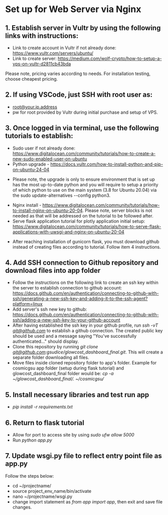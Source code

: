 # Set up for Web Server via Nginx

## 1. Establish server in Vultr by using the following links with instructions:
- Link to create account in Vultr if not already done: https://www.vultr.com/servers/ubuntu/
- Link to create server: https://medium.com/wolf-crypto/how-to-setup-a-vps-on-vultr-d2811cb43bda

Please note, pricing varies according to needs. For installation testing, choose cheapest pricing.

## 2. If using VSCode, just SSH with root user as:
- root@your.ip.address
- pw for root provided by Vultr during initial purchase and setup of VPS.

## 3. Once logged in via terminal, use the following tutorials to establish:
- Sudo user if not already done: https://www.digitalocean.com/community/tutorials/how-to-create-a-new-sudo-enabled-user-on-ubuntu
-  Python upgrade - https://docs.vultr.com/how-to-install-python-and-pip-on-ubuntu-24-04
* Please note, the upgrade is only to ensure environment that is set up has the most up-to-date python and you will require to setup a priority of which python to use on the main system (3.8 for Ubuntu 20.04) via the sudo update-alternatives --config python3.
- Nginx install - https://www.digitalocean.com/community/tutorials/how-to-install-nginx-on-ubuntu-20-04. Please note, server blocks is not needed as that will be addressed on the tutorial to be followed after.
- Serve flask application tutorial for plotly application initial setup: https://www.digitalocean.com/community/tutorials/how-to-serve-flask-applications-with-uwsgi-and-nginx-on-ubuntu-20-04
* After reaching installation of gunicorn flask, you must download github instead of creating files according to tutorial. Follow item 4 instructions.

## 4. Add SSH connection to Github repository and download files into app folder
- Follow the instructions on the following link to create an ssh key within the server to establish connection to github account: https://docs.github.com/en/authentication/connecting-to-github-with-ssh/generating-a-new-ssh-key-and-adding-it-to-the-ssh-agent?platform=linux
- Add server's ssh new key to github: https://docs.github.com/en/authentication/connecting-to-github-with-ssh/adding-a-new-ssh-key-to-your-github-account
- After having established the ssh key in your github profile, run *ssh -vT git@github.com* to establish a github connection. The created public key should be used and a message saying "You've successfully authenticated..." should display.
- Clone this repository by running *git clone git@github.com:gsudice/glowcost_dashboard_final.git*. This will create a separate folder downloading all files.
- Move files inside cloned repository folder to app's folder. Example for cosmicgsu app folder (setup during flask tutorial) and glowcost_dashboard_final folder would be: *cp -a ~/glowcost_dashboard_final/. ~/cosmicgsu/*

## 5. Install necessary libraries and test run app
- *pip install -r requirements.txt*

## 6. Return to flask tutorial
- Allow for port to access site by using *sudo ufw allow 5000*
- Run *python app.py*

## 7. Update wsgi.py file to reflect entry point file as app.py
Follow the steps below:
- cd ~/projectname/
- source project_env_name/bin/activate
- nano ~/projectname/wsgi.py
- change import statement as *from app import app*, then exit and save file changes.

